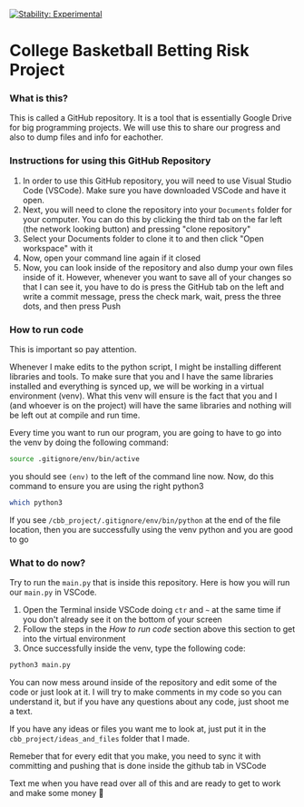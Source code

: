 [![Stability: Experimental](https://masterminds.github.io/stability/experimental.svg)](https://masterminds.github.io/stability/experimental.html)
# College Basketball Betting Risk Project

### What is this?
This is called a GitHub repository. It is a tool that is essentially Google Drive for big programming projects. We will use this to share our progress and also to dump files and info for eachother. 

### Instructions for using this GitHub Repository
1) In order to use this GitHub repository, you will need to use Visual Studio Code (VSCode). Make sure you have downloaded VSCode and have it open. 
2) Next, you will need to clone the repository into your `Documents` folder for your computer. You can do this by clicking the third tab on the far left (the network looking button) and pressing "clone repository"
3) Select your Documents folder to clone it to and then click "Open workspace" with it
4) Now, open your command line again if it closed
5) Now, you can look inside of the repository and also dump your own files inside of it. However, whenever you want to save all of your changes so that I can see it, you have to do is press the GitHub tab on the left and write a commit message, press the check mark, wait, press the three dots, and then press Push 


### How to run code
This is important so pay attention.

Whenever I make edits to the python script, I might be installing different libraries and tools. To make sure that you and I have the same libraries installed and everything is synced up, we will be working in a virtual environment (venv). What this venv will ensure is the fact that you and I (and whoever is on the project) will have the same libraries and nothing will be left out at compile and run time. 

Every time you want to run our program, you are going to have to go into the venv by doing the following command: 
```sh
source .gitignore/env/bin/active
```
you should see `(env)` to the left of the command line now. Now, do this command to ensure you are using the right python3
```sh
which python3
```
If you see `/cbb_project/.gitignore/env/bin/python` at the end of the file location, then you are successfully using the venv python and you are good to go


### What to do now?
Try to run the `main.py` that is inside this repository. Here is how you will run our `main.py` in VSCode.
1) Open the Terminal inside VSCode doing `ctr` and `~` at the same time if you don't already see it on the bottom of your screen
2) Follow the steps in the *How to run code* section above this section to get into the virtual environment
3) Once successfully inside the venv, type the following code:
  ```sh
  python3 main.py
  ```
You can now mess around inside of the repository and edit some of the code or just look at it. I will try to make comments in my code so you can understand it, but if you have any questions about any code, just shoot me a text. 

If you have any ideas or files you want me to look at, just put it in the `cbb_project/ideas_and_files` folder that I made. 

Remeber that for every edit that you make, you need to sync it with committing and pushing that is done inside the github tab in VSCode

Text me when you have read over all of this and are ready to get to work and make some money 🤑


